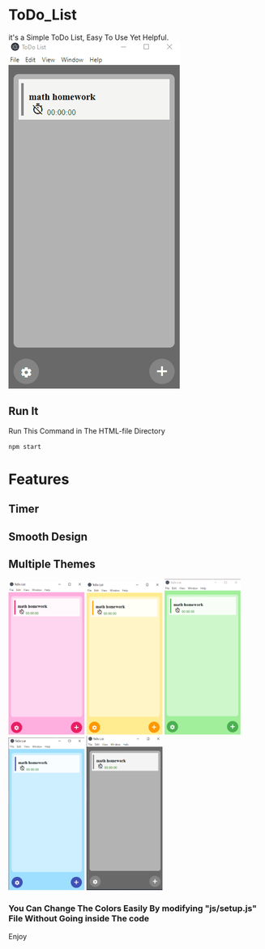 # ToDo_List
it's a Simple ToDo List, Easy To Use Yet Helpful.
![](preview/vid.gif)

## Run It
Run This Command in The HTML-file Directory
```bash
npm start
```

# Features
## Timer 
## Smooth Design
## Multiple Themes
<img src='preview/1.png' width ='150px'/>
<img src='preview/2.png' width ='150px'/>
<img src='preview/3.png' width ='150px'/>
<img src='preview/4.png' width ='150px'/>
<img src='preview/5.png' width ='150px' display='inline-block'/>

### You Can Change The Colors Easily By modifying "js/setup.js" File Without Going inside The code




Enjoy
